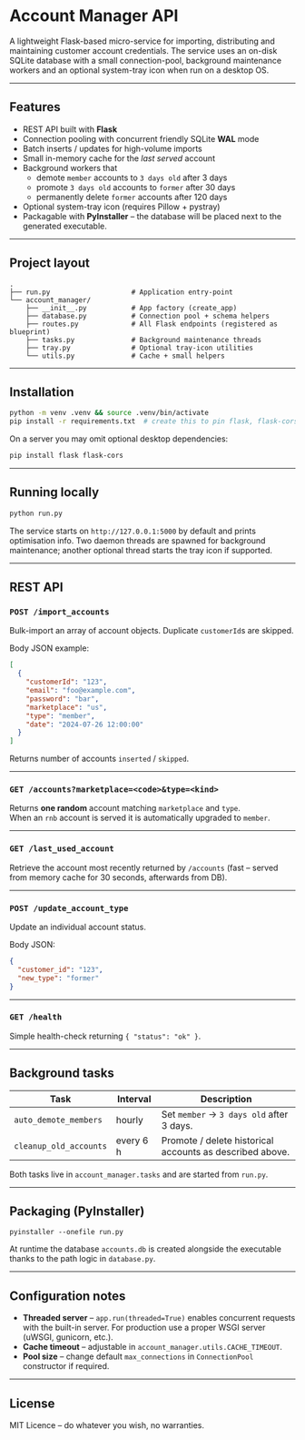 # Account Manager API

A lightweight Flask-based micro-service for importing, distributing and maintaining customer account credentials. The service uses an on-disk SQLite database with a small connection-pool, background maintenance workers and an optional system-tray icon when run on a desktop OS.

---

## Features

* REST API built with **Flask**  
* Connection pooling with concurrent friendly SQLite **WAL** mode  
* Batch inserts / updates for high-volume imports  
* Small in-memory cache for the *last served* account  
* Background workers that
  * demote `member` accounts to `3 days old` after 3 days
  * promote `3 days old` accounts to `former` after 30 days
  * permanently delete `former` accounts after 120 days  
* Optional system-tray icon (requires Pillow + pystray)  
* Packagable with **PyInstaller** – the database will be placed next to the generated executable.

---

## Project layout

```
.
├── run.py                    # Application entry-point
└── account_manager/
    ├── __init__.py           # App factory (create_app)
    ├── database.py           # Connection pool + schema helpers
    ├── routes.py             # All Flask endpoints (registered as blueprint)
    ├── tasks.py              # Background maintenance threads
    ├── tray.py               # Optional tray-icon utilities
    └── utils.py              # Cache + small helpers
```

---

## Installation

```bash
python -m venv .venv && source .venv/bin/activate
pip install -r requirements.txt  # create this to pin flask, flask-cors, pillow, pystray
```

On a server you may omit optional desktop dependencies:

```bash
pip install flask flask-cors
```

---

## Running locally

```bash
python run.py
```

The service starts on `http://127.0.0.1:5000` by default and prints optimisation info. Two daemon threads are spawned for background maintenance; another optional thread starts the tray icon if supported.

---

## REST API

### `POST /import_accounts`
Bulk-import an array of account objects. Duplicate `customerId`s are skipped.

Body JSON example:
```json
[
  {
    "customerId": "123",
    "email": "foo@example.com",
    "password": "bar",
    "marketplace": "us",
    "type": "member",
    "date": "2024-07-26 12:00:00"
  }
]
```
Returns number of accounts `inserted` / `skipped`.

---

### `GET /accounts?marketplace=<code>&type=<kind>`
Returns **one random** account matching `marketplace` and `type`.  
When an `rnb` account is served it is automatically upgraded to `member`.

---

### `GET /last_used_account`
Retrieve the account most recently returned by `/accounts` (fast – served from memory cache for 30 seconds, afterwards from DB).

---

### `POST /update_account_type`
Update an individual account status.

Body JSON:
```json
{
  "customer_id": "123",
  "new_type": "former"
}
```

---

### `GET /health`
Simple health-check returning `{ "status": "ok" }`.

---

## Background tasks
Task | Interval | Description
-----|----------|------------
`auto_demote_members` | hourly | Set `member` → `3 days old` after 3 days.
`cleanup_old_accounts` | every 6 h | Promote / delete historical accounts as described above.

Both tasks live in `account_manager.tasks` and are started from `run.py`.

---

## Packaging (PyInstaller)

```
pyinstaller --onefile run.py
```

At runtime the database `accounts.db` is created alongside the executable thanks to the path logic in `database.py`.

---

## Configuration notes

* **Threaded server** – `app.run(threaded=True)` enables concurrent requests with the built-in server. For production use a proper WSGI server (uWSGI, gunicorn, etc.).
* **Cache timeout** – adjustable in `account_manager.utils.CACHE_TIMEOUT`.
* **Pool size** – change default `max_connections` in `ConnectionPool` constructor if required.

---

## License
MIT Licence – do whatever you wish, no warranties.